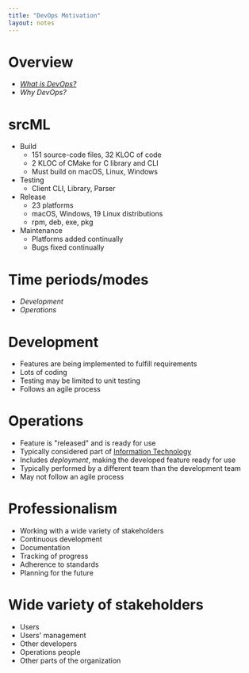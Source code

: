 ```yaml
---
title: "DevOps Motivation"
layout: notes
---
```


# Overview
* *[What is DevOps?](https://en.wikipedia.org/wiki/DevOps)*
* *Why DevOps?*

# srcML
* Build
    * 151 source-code files, 32 KLOC of code
    * 2 KLOC of CMake for C library and CLI
    * Must build on macOS, Linux, Windows
* Testing
    * Client CLI, Library, Parser
* Release
    * 23 platforms
    * macOS, Windows, 19 Linux distributions
    * rpm, deb, exe, pkg
* Maintenance
    * Platforms added continually
    * Bugs fixed continually

# Time periods/modes
* *Development*
* *Operations*

# Development
* Features are being implemented to fulfill requirements
* Lots of coding
* Testing may be limited to unit testing
* Follows an agile process

# Operations
* Feature is "released" and is ready for use
* Typically considered part of [Information Technology](https://en.wikipedia.org/wiki/Information_technology)
* Includes *deployment*, making the developed feature ready for use
* Typically performed by a different team than the development team
* May not follow an agile process

# Professionalism
* Working with a wide variety of stakeholders
* Continuous development
* Documentation
* Tracking of progress
* Adherence to standards
* Planning for the future

# Wide variety of stakeholders
* Users
* Users' management
* Other developers
* Operations people
* Other parts of the organization
